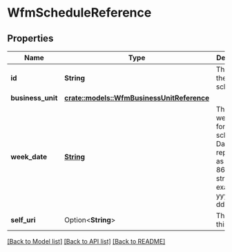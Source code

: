 # WfmScheduleReference

## Properties

Name | Type | Description | Notes
------------ | ------------- | ------------- | -------------
**id** | **String** | The ID of the WFM schedule | 
**business_unit** | [**crate::models::WfmBusinessUnitReference**](WfmBusinessUnitReference.md) |  | 
**week_date** | [**String**](string.md) | The start week date for this schedule. Dates are represented as an ISO-8601 string. For example: yyyy-MM-dd | 
**self_uri** | Option<**String**> | The URI for this object | [optional][readonly]

[[Back to Model list]](../README.md#documentation-for-models) [[Back to API list]](../README.md#documentation-for-api-endpoints) [[Back to README]](../README.md)


